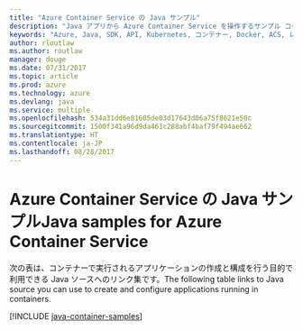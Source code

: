 ```yaml
---
title: "Azure Container Service の Java サンプル"
description: "Java アプリから Azure Container Service を操作するサンプル コードを入手しましょう。"
keywords: "Azure, Java, SDK, API, Kubernetes, コンテナー, Docker, ACS, レジストリ, イメージ"
author: rloutlaw
ms.author: routlaw
manager: douge
ms.date: 07/31/2017
ms.topic: article
ms.prod: azure
ms.technology: azure
ms.devlang: java
ms.service: multiple
ms.openlocfilehash: 534a31dd6e81605de03d17643d06a75f8621e50c
ms.sourcegitcommit: 1500f341a96d9da461c288abf4baf79f494ae662
ms.translationtype: HT
ms.contentlocale: ja-JP
ms.lasthandoff: 08/28/2017
---
```

# <a name="java-samples-for-azure-container-service"></a><span data-ttu-id="11b5c-104">Azure Container Service の Java サンプル</span><span class="sxs-lookup"><span data-stu-id="11b5c-104">Java samples for Azure Container Service</span></span>

<span data-ttu-id="11b5c-105">次の表は、コンテナーで実行されるアプリケーションの作成と構成を行う目的で利用できる Java ソースへのリンク集です。</span><span class="sxs-lookup"><span data-stu-id="11b5c-105">The following table links to Java source you can use to create and configure applications running in containers.</span></span>

[!INCLUDE [java-container-samples](includes/java-container-samples.md)]
